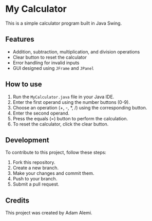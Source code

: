 # My Calculator

This is a simple calculator program built in Java Swing.

## Features

- Addition, subtraction, multiplication, and division operations
- Clear button to reset the calculator
- Error handling for invalid inputs
- GUI designed using `JFrame` and `JPanel`

## How to use

1. Run the `MyCalculator.java` file in your Java IDE.
2. Enter the first operand using the number buttons (0-9).
3. Choose an operation (+, -, *, /) using the corresponding button.
4. Enter the second operand.
5. Press the equals (=) button to perform the calculation.
6. To reset the calculator, click the clear button.

## Development

To contribute to this project, follow these steps:

1. Fork this repository.
2. Create a new branch.
3. Make your changes and commit them.
4. Push to your branch.
5. Submit a pull request.

## Credits

This project was created by Adam Alemi.

